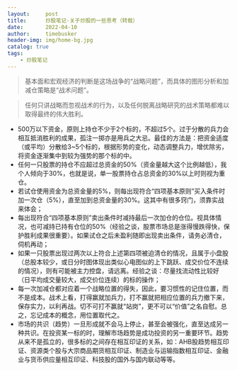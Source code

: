 ```yaml
---
layout:     post
title:      炒股笔记-关于炒股的一些思考（转载）
date:       2022-04-10
author:     timebusker
header-img: img/home-bg.jpg
catalog: true
tags:
    - 炒股笔记
---  
```


> 基本面和宏观经济的判断是这场战争的“战略问题”，而具体的图形分析和加减仓策略是“战术问题”。

> 任何只讲战略而忽视战术的行为，以及任何脱离战略研究的战术策略都难以取得最终的伟大胜利。


- 500万以下资金，原则上持仓不少于2个标的，不超过5个。过于分散的兵力会相互抵消胜利的成果，孤注一掷亦是用兵之大忌。最佳的方法是：把资金适度（或平均）分散给3~5个标的，根据形势的变化，动态调整兵力，增优除劣，将资金逐渐集中到较为强势的那个标的中。
- 任何一只股票的持仓不应超过总资金的50%（资金量越大这个比例越低），我个人倾向于30%，也就是说，单一股票持仓占总资金的30%以上时则视为重仓。
- 若试仓使用资金为总资金量的5%，则每出现符合“四项基本原则”买入条件时加一次仓（5%），直至加到总资金量的30%。这其中有很多窍门，须靠实战来体会；
- 每出现符合“四项基本原则”卖出条件时减持最后一次加仓的仓位。视具体情况，也可减持已持有仓位的50%（经验之谈，股票市场总是涨得慢跌得快，保护胜利成果很重要）。如果试仓之后未盈利随即出现卖出条件，请务必清仓，伺机再动；
- 如果一只股票出现过两次以上符合上述第四项被迫清仓的情况，且属于小盘股（总股本较少，或日分时图体现出类似心电图似的上下跳跃、成交价位不连续的情况），则有可能被主力控盘，请远离。经验之谈：尽量找流动性比较好（日平均成交量较大，成交价位连续）的标的操作；
- 每一次加减仓都对应着一个战略位置的得失，因此，要习惯性的记住位置，而不是成本。战术上看，打得赢就加兵力，打不赢就把相应位置的兵力撤下来，保存实力，以利再战。切不可打不赢就“站岗”，更不可以“价值”之名自慰。总之，忘记成本的概念，用位置取代之。
- 市场的共识（趋势）一旦形成就不会马上停止，甚至会被强化，直至达成另一种共识。在投资某一标的时，理解市场趋势是成功投资的另一重要环节。趋势从来不是孤立的，很多标的之间存在相互印证的关系，如：AHB股趋势相互印证、资源类个股与大宗商品期货相互印证、制造业与运输指数相互印证、金融业与货币供应量相互印证、科技股的国外与国内联动等等。